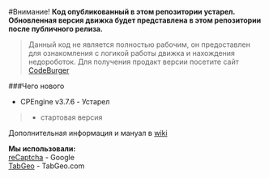 #Внимание!
<b>Код опубликованный в этом репозитории устарел. Обновленная версия движка будет представлена в этом репозитории после публичного релиза.</b>

>Данный код не является полностью рабочим, он предоставлен для ознакомления с логикой работы движка и нахождения недороботок. Для получения продакт версии посетите сайт [CodeBurger](http://www.codeburger.it)

###Чего нового
* CPEngine v3.7.6 - Устарел

>* стартовая версия

Дополнительная информация и мануал в [wiki](https://github.com/CodeBurgerINT/CherryPie-Engine/wiki)

<b>Мы использовали:</b><br>
[reCaptcha](https://www.google.com/recaptcha/intro/index.html) - Google<br>
[TabGeo](http://tabgeo.com/) - TabGeo.com
